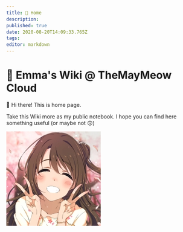 ```yaml
---
title: 🏡 Home
description: 
published: true
date: 2020-08-20T14:09:33.765Z
tags: 
editor: markdown
---
```


# 💜 Emma's Wiki @ TheMayMeow Cloud

👋 Hi there! This is home page.

Take this Wiki more as my public notebook. I hope you can find here something useful (or maybe not 🙃)

![emma-sm.jpg](/emma-sm.jpg)
